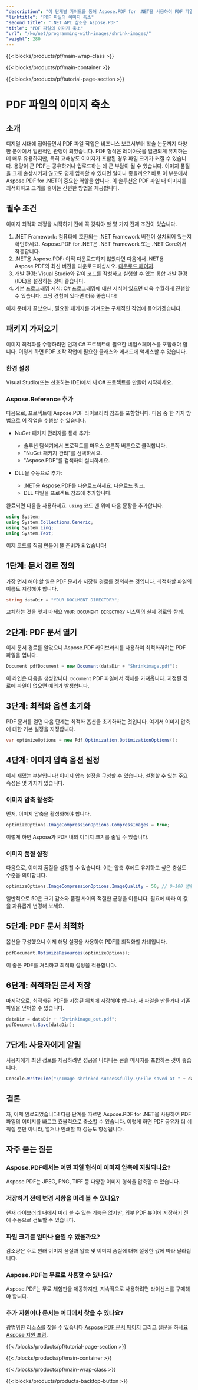 ```yaml
---
"description": "이 단계별 가이드를 통해 Aspose.PDF for .NET을 사용하여 PDF 파일의 이미지를 쉽게 축소하고, 품질을 유지하면서 파일 크기를 줄일 수 있습니다."
"linktitle": "PDF 파일의 이미지 축소"
"second_title": ".NET API 참조용 Aspose.PDF"
"title": "PDF 파일의 이미지 축소"
"url": "/ko/net/programming-with-images/shrink-images/"
"weight": 280
---
```


{{< blocks/products/pf/main-wrap-class >}}

{{< blocks/products/pf/main-container >}}

{{< blocks/products/pf/tutorial-page-section >}}

# PDF 파일의 이미지 축소

## 소개

디지털 시대에 접어들면서 PDF 파일 작업은 비즈니스 보고서부터 학술 논문까지 다양한 분야에서 일반적인 관행이 되었습니다. PDF 형식은 레이아웃을 일관되게 유지하는 데 매우 유용하지만, 특히 고해상도 이미지가 포함된 경우 파일 크기가 커질 수 있습니다. 용량이 큰 PDF는 공유하거나 업로드하는 데 큰 부담이 될 수 있습니다. 이미지 품질을 크게 손상시키지 않고도 쉽게 압축할 수 있다면 얼마나 좋을까요? 바로 이 부분에서 Aspose.PDF for .NET이 중요한 역할을 합니다. 이 솔루션은 PDF 파일 내 이미지를 최적화하고 크기를 줄이는 간편한 방법을 제공합니다. 

## 필수 조건

이미지 최적화 과정을 시작하기 전에 꼭 갖춰야 할 몇 가지 전제 조건이 있습니다.

1. .NET Framework: 컴퓨터에 호환되는 .NET Framework 버전이 설치되어 있는지 확인하세요. Aspose.PDF for .NET은 .NET Framework 또는 .NET Core에서 작동합니다.
2. .NET용 Aspose.PDF: 아직 다운로드하지 않았다면 다음에서 .NET용 Aspose.PDF의 최신 버전을 다운로드하십시오. [다운로드 페이지](https://releases.aspose.com/pdf/net/).
3. 개발 환경: Visual Studio와 같이 코드를 작성하고 실행할 수 있는 통합 개발 환경(IDE)을 설정하는 것이 좋습니다.
4. 기본 프로그래밍 지식: C# 프로그래밍에 대한 지식이 있으면 더욱 수월하게 진행할 수 있습니다. 코딩 경험이 있다면 더욱 좋습니다!

이제 준비가 끝났으니, 필요한 패키지를 가져오는 구체적인 작업에 들어가겠습니다.

## 패키지 가져오기

이미지 최적화를 수행하려면 먼저 C# 프로젝트에 필요한 네임스페이스를 포함해야 합니다. 이렇게 하면 PDF 조작 작업에 필요한 클래스와 메서드에 액세스할 수 있습니다.

### 환경 설정

Visual Studio(또는 선호하는 IDE)에서 새 C# 프로젝트를 만들어 시작하세요.

### Aspose.Reference 추가

다음으로, 프로젝트에 Aspose.PDF 라이브러리 참조를 포함합니다. 다음 중 한 가지 방법으로 이 작업을 수행할 수 있습니다.

- NuGet 패키지 관리자를 통해 추가:
  - 솔루션 탐색기에서 프로젝트를 마우스 오른쪽 버튼으로 클릭합니다.
  - "NuGet 패키지 관리"를 선택하세요.
  - "Aspose.PDF"를 검색하여 설치하세요.

- DLL을 수동으로 추가:
  - .NET용 Aspose.PDF를 다운로드하세요. [다운로드 링크](https://releases.aspose.com/pdf/net/).
  - DLL 파일을 프로젝트 참조에 추가합니다.

완료되면 다음을 사용하세요. `using` 코드 맨 위에 다음 문장을 추가합니다.

```csharp
using System;
using System.Collections.Generic;
using System.Linq;
using System.Text;
```

이제 코드를 직접 만들어 볼 준비가 되었습니다!

## 1단계: 문서 경로 정의

가장 먼저 해야 할 일은 PDF 문서가 저장될 경로를 정의하는 것입니다. 최적화할 파일의 이름도 지정해야 합니다.

```csharp
string dataDir = "YOUR DOCUMENT DIRECTORY"; 
```

교체하는 것을 잊지 마세요 `YOUR DOCUMENT DIRECTORY` 시스템의 실제 경로와 함께.

## 2단계: PDF 문서 열기

이제 문서 경로를 알았으니 Aspose.PDF 라이브러리를 사용하여 최적화하려는 PDF 파일을 엽니다.

```csharp
Document pdfDocument = new Document(dataDir + "Shrinkimage.pdf");
```

이 라인은 다음을 생성합니다. `Document` PDF 파일에서 객체를 가져옵니다. 지정된 경로에 파일이 없으면 예외가 발생합니다.

## 3단계: 최적화 옵션 초기화

PDF 문서를 열면 다음 단계는 최적화 옵션을 초기화하는 것입니다. 여기서 이미지 압축에 대한 기본 설정을 지정합니다.

```csharp
var optimizeOptions = new Pdf.Optimization.OptimizationOptions();
```

## 4단계: 이미지 압축 옵션 설정

이제 재밌는 부분입니다! 이미지 압축 설정을 구성할 수 있습니다. 설정할 수 있는 주요 속성은 몇 가지가 있습니다.

### 이미지 압축 활성화

먼저, 이미지 압축을 활성화해야 합니다.

```csharp
optimizeOptions.ImageCompressionOptions.CompressImages = true;
```

이렇게 하면 Aspose가 PDF 내의 이미지 크기를 줄일 수 있습니다.

### 이미지 품질 설정

다음으로, 이미지 품질을 설정할 수 있습니다. 이는 압축 후에도 유지하고 싶은 충실도 수준을 의미합니다.

```csharp
optimizeOptions.ImageCompressionOptions.ImageQuality = 50; // 0~100 범위
```

일반적으로 50은 크기 감소와 품질 사이의 적절한 균형을 이룹니다. 필요에 따라 이 값을 자유롭게 변경해 보세요.

## 5단계: PDF 문서 최적화

옵션을 구성했으니 이제 해당 설정을 사용하여 PDF를 최적화할 차례입니다.

```csharp
pdfDocument.OptimizeResources(optimizeOptions);
```

이 줄은 PDF를 처리하고 최적화 설정을 적용합니다.

## 6단계: 최적화된 문서 저장

마지막으로, 최적화된 PDF를 지정된 위치에 저장해야 합니다. 새 파일을 만들거나 기존 파일을 덮어쓸 수 있습니다.

```csharp
dataDir = dataDir + "Shrinkimage_out.pdf"; 
pdfDocument.Save(dataDir);
```

## 7단계: 사용자에게 알림

사용자에게 최신 정보를 제공하려면 성공을 나타내는 콘솔 메시지를 포함하는 것이 좋습니다.

```csharp
Console.WriteLine("\nImage shrinked successfully.\nFile saved at " + dataDir);
```

## 결론

자, 이제 완료되었습니다! 다음 단계를 따르면 Aspose.PDF for .NET을 사용하여 PDF 파일의 이미지를 빠르고 효율적으로 축소할 수 있습니다. 이렇게 하면 PDF 공유가 더 쉬워질 뿐만 아니라, 열거나 인쇄할 때 성능도 향상됩니다.

## 자주 묻는 질문

### Aspose.PDF에서는 어떤 파일 형식이 이미지 압축에 지원되나요?  
Aspose.PDF는 JPEG, PNG, TIFF 등 다양한 이미지 형식을 압축할 수 있습니다.

### 저장하기 전에 변경 사항을 미리 볼 수 있나요?  
현재 라이브러리 내에서 미리 볼 수 있는 기능은 없지만, 외부 PDF 뷰어에 저장하기 전에 수동으로 검토할 수 있습니다.

### 파일 크기를 얼마나 줄일 수 있을까요?  
감소량은 주로 원래 이미지 품질과 압축 및 이미지 품질에 대해 설정한 값에 따라 달라집니다.

### Aspose.PDF는 무료로 사용할 수 있나요?  
Aspose.PDF는 무료 체험판을 제공하지만, 지속적으로 사용하려면 라이선스를 구매해야 합니다.

### 추가 지원이나 문서는 어디에서 찾을 수 있나요?  
광범위한 리소스를 찾을 수 있습니다 [Aspose PDF 문서 페이지](https://reference.aspose.com/pdf/net/) 그리고 질문을 하세요 [Aspose 지원 포럼](https://forum.aspose.com/c/pdf/10).

{{< /blocks/products/pf/tutorial-page-section >}}

{{< /blocks/products/pf/main-container >}}

{{< /blocks/products/pf/main-wrap-class >}}

{{< blocks/products/products-backtop-button >}}